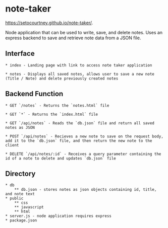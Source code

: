 # note-taker

https://setocourtney.github.io/note-taker/.

Node application that can be used to write, save, and delete notes. Uses an express backend to save and retrieve note data from a JSON file.

## Interface

    * index - Landing page with link to access note taker application

    * notes - Displays all saved notes, allows user to save a new note (Title / Note) and delete previously created notes

## Backend Function

    * GET `/notes` - Returns the `notes.html` file

    * GET `*` - Returns the `index.html` file

    * GET `/api/notes` - Reads the `db.json` file and return all saved notes as JSON

    * POST `/api/notes` - Recieves a new note to save on the request body, add it to the `db.json` file, and then return the new note to the client

    * DELETE `/api/notes/:id` - Receives a query parameter containing the id of a note to delete and updates `db.json` file

## Directory

    * db
        ** db.json - stores notes as json objects containing id, title, and note text
    * public
        ** css
        ** javascript
        ** html
    * server.js - node application requires express
    * package.json
    